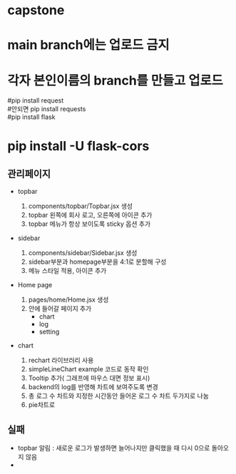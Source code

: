 # capstone
# main branch에는 업로드 금지
# 각자 본인이름의 branch를 만들고 업로드  
  #pip install request  
    #안되면 pip install requests  
  #pip install flask  
  # pip install -U flask-cors  

## 관리페이지
* topbar
  1. components/topbar/Topbar.jsx 생성
  2. topbar 왼쪽에 회사 로고, 오른쪽에 아이콘 추가
  3. topbar 메뉴가 항상 보이도록 sticky 옵션 추가
 
* sidebar
  1.  components/sidebar/Sidebar.jsx 생성
  2.  sidebar부분과 homepage부분을 4:1로 분할해 구성
  3.  메뉴 스타일 적용, 아이콘 추가
 
*  Home page
   1. pages/home/Home.jsx 생성
   2. 안에 들어갈 페이지 추가
      - chart
      - log
      - setting
     
*  chart
   1. rechart 라이브러리 사용
   2. simpleLineChart example 코드로 동작 확인
   3. Tooltip 추가( 그래프에 마우스 대면 정보 표시)
   4. backend의 log를 반영해 차트에 보여주도록 변경
   5. 총 로그 수 차트와 지정한 시간동안 들어온 로그 수 차트 두가지로 나눔
   6. pie차트로 
 






## 실패
* topbar 알림 : 새로운 로그가 발생하면 늘어나지만 클릭했을 때 다시 0으로 돌아오지 않음
* 
